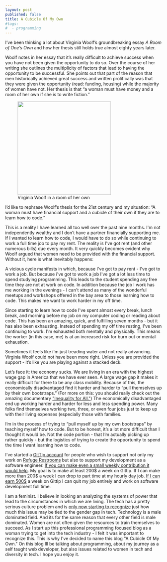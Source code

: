 ```yaml
---
layout: post
published: false
title: A Cubicle Of My Own
#tags:
#  - programming
---
```


I’ve been thinking a lot about Virginia Woolf’s groundbreaking essay _A Room of One’s Own_ and how her thesis still holds true almost eighty years later.

Woolf notes in her essay that it’s really difficult to achieve success when you have not been given the opportunity to do so. Over the course of her writing she outlines the multiplicity of factors that lead to having the opportunity to be successful. She points out that part of the reason that men historically achieved great success and written prolifically was that they were given the opportunity (read: funding, housing) while the majority of women have not. Her thesis is that “a woman must have money and a room of her own if she is to write fiction.”

<figure class="figure float-right">
  <img class="figure-img img-fluid rounded" src="http://www.virginiawoolfsociety.co.uk/images/VW%20Monks%20House.JPG" width="300" >
  <figcaption class="figure-caption"> Virginia Woolf in a room of her own </figcaption>
</figure>

I’d like to rephrase Woolf’s thesis for the 21st century and my situation: “A woman must have financial support and a cubicle of their own if they are to learn how to code.”

This is a reality I have learned all too well over the past nine months. I'm not independently wealthy and I don’t have a partner financially supporting me. If I wanted to learn how to code, I would have to do so while continuing to work a full time job to pay my rent. The reality is I've got rent (and other numerous bills) due every month. It very quickly becomes evident why Woolf argued that women need to be provided with the financial support. Without it, here is what inevitably happens:

A vicious cycle manifests in which, because I've got to pay rent - I've got to work a job. But because i've got to work a job I've got a lot less time to spend studying programming. This leads to the student spending any free time they are not at work on code. In addition because the job I work has me working in the evenings - I can't attend as many of the wonderful meetups and workshops offered in the bay area to those learning how to code. This makes me want to work harder in my off time.

Since starting to learn how to code I've spent almost every break, lunch break, and morning before my job on my computer coding or reading about code. This has been an amazing, quick, and fulfilling seven months - but it has also been exhausting. Instead of spending my off time resting, I've been continuing to work. I'm exhausted both mentally and physically. This means the worker (in this case, me) is at an increased risk for burn out or mental exhaustion.

Sometimes it feels like i'm just treading water and not really advancing. Virginia Woolf could not have been more right. Unless you are provided the support - it’s like you are playing against a stacked deck.

Let’s face it: the economy sucks. We are living in an era with the highest wage gap in America that we have ever seen. A large wage gap it makes it really difficult for there to be any class mobility. Because of this, the economically disadvantaged find it harder and harder to “pull themselves up by their own bootstraps.” (For more on this: you should really check out the amazing documentary ["Inequality for All."](http://inequalityforall.com/)) The economically disadvantaged end up working harder and harder for less and less spending power. Many folks find themselves working two, three, or even four jobs just to keep up with their living expenses (especially those with families.

I’m in the process of trying to “pull myself up by my own bootstraps” by teaching myself how to code. But to be honest, it’s a lot more difficult than I thought it would be. Not the code portion - that I’m actually picking up rather quickly - but the logistics of trying to create the opportunity to spend the time I want learning how to code.

I've started a [GitTip account](http://www.gittip.com/tkwidmer) for people who wish to support not only my work on [Refuge Restrooms](http://www.teaganwidmer.me/programming/refugerestrooms) but also to support my development as a software engineer. [If you can make even a small weekly contribution it would help](http://www.gittip.com/tkwidmer). My goal is to make at least 200$ a week on Gittip. If I can make more than 200$ a week I can drop to part time at my hourly day job. [If I can earn 500$](http://www.gittip.com/tkwidmer) a week on Gittip I can quit my job entirely and work on software development full time.

I am a feminist. I believe in looking an analyzing the systems of power that lead to the circumstances in which we are living. The tech has a pretty serious culture problem and is [only now starting to recognize](http://techcrunch.com/2014/03/15/julie-ann-horvath-describes-sexism-and-intimidation-behind-her-github-exit/) just how much this issue may be tied to the gender gap in tech. Technology is a male dominated field. And its for the same reason that every other field is male dominated. Women are not often given the resources to train themselves to succeed. As I start up this professional programming focused blog as a woman trying to get into the tech industry - I felt it was important to recognize this. This is why I've decided to name this blog "A Cubicle Of My Own." On this blog Ill be talking about programming, about my journey as a self taught web developer, but also issues related to women in tech and diversity in tech. I hope you enjoy it.

<!-- [Donate to my Gittip here!](http://www.gittip.com/tkwidmer) -->
